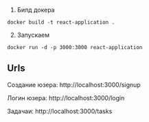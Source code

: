 1. Билд докера
```
docker build -t react-application .
```
2. Запускаем
```
docker run -d -p 3000:3000 react-application
```
## Urls

Создание юзера: http://localhost:3000/signup

Логин юзера: http://localhost:3000/login

Задачаи: http://localhost:3000/tasks